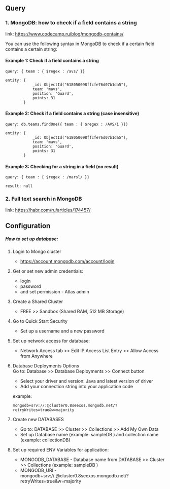 ## Query

### 1. MongoDB: how to check if a field contains a string

link: https://www.codecamp.ru/blog/mongodb-contains/ </br>

You can use the following syntax in MongoDB to check if a certain field contains a certain string:

#### Example 1: Check if a field contains a string

```
query: { team : { $regex : /avs/ }}

entity: { 
            _id: ObjectId("618050098ffcfe76d07b1da5"),
            team: 'mavs',
            position: 'Guard',
            points: 31 
        }
```

#### Example 2: Check if a field contains a string (case insensitive)

```
query: db.teams.findOne({ team : { $regex : /AVS/i }})

entity: { 
            _id: ObjectId("618050098ffcfe76d07b1da5"),
            team: 'mavs',
            position: 'Guard',
            points: 31 
        }
```

#### Example 3: Checking for a string in a field (no result)

```
query: { team : { $regex : /marsl/ }}

result: null
```

### 2. Full text search in MongoDB

link: https://habr.com/ru/articles/174457/ </br>

## Configuration

##### How to set up database:

1. Login to Mongo cluster
    * https://account.mongodb.com/account/login


2. Get or set new admin credentials:<br>
    * login
    * password
    * and set permission - Atlas admin


3. Create a Shared Cluster
    * FREE >> Sandbox (Shared RAM, 512 MB Storage)


4. Go to Quick Start Security

    * Set up a username and a new password


5. Set up network access for database:

    * Network Access tab >> Edit IP Access List Entry >>  Allow Access from Anywhere


6. Database Deployments Options <br>
   Go to: Database >> Database Deployments >> Connect button <br>
    * Select your driver and version: Java and latest version of driver <br>
    * Add your connection string into your application code <br>

   example: <br>
   <code>
   mongodb+srv://<username>:<password>@cluster0.8seexos.mongodb.net/?retryWrites=true&w=majority
   </code>


7. Create new DATABASES
    * Go to: DATABASE >> Cluster >> Collections >> Add My Own Data
    * Set up Database name (example: sampleDB ) and collection name (example: collectionDB)


8. Set up required ENV Variables for application:
    * MONGODB_DATABASE - Database name from DATABASE >> Cluster >> Collections  (example: sampleDB )
    * MONGODB_URI - mongodb+srv://<username>:<password>@cluster0.8seexos.mongodb.net/?retryWrites=true&w=majority
